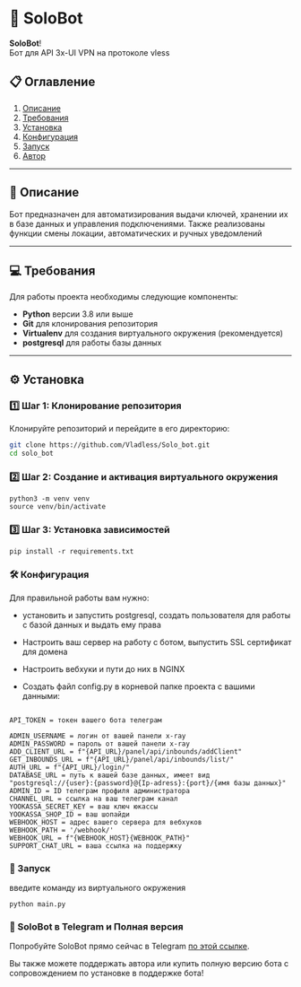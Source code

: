 # 🚀 SoloBot

**SoloBot**!  
Бот для API 3x-UI VPN на протоколе vless

## 📋 Оглавление
1. [Описание](#Описание)
2. [Требования](#Требования)
3. [Установка](#установка)
4. [Конфигурация](#конфигурация)
5. [Запуск](#запуск)
6. [Автор](#SoloBot)

---

## 📖 Описание

Бот предназначен для автоматизирования выдачи ключей, хранении их в базе данных и управления подключениями.
Также реализованы функции смены локации, автоматических и ручных уведомлений


---

## 💻 Требования

Для работы проекта необходимы следующие компоненты:

- **Python** версии 3.8 или выше
- **Git** для клонирования репозитория
- **Virtualenv** для создания виртуального окружения (рекомендуется)
- **postgresql** для работы базы данных

---

## ⚙️ Установка

### 1️⃣ Шаг 1: Клонирование репозитория

Клонируйте репозиторий и перейдите в его директорию:

```bash
git clone https://github.com/Vladless/Solo_bot.git
cd solo_bot
```

### 2️⃣ Шаг 2: Создание и активация виртуального окружения

```
python3 -m venv venv
source venv/bin/activate
```

### 3️⃣ Шаг 3: Установка зависимостей

```
pip install -r requirements.txt
```

### 🛠️ Конфигурация

Для правильной работы вам нужно:

* установить и запустить postgresql, создать пользователя для работы с базой данных и выдать ему права
* Настроить ваш сервер на работу с ботом, выпустить SSL сертификат для домена
* Настроить вебхуки и пути до них в NGINX

* Создать файл config.py в корневой папке проекта с вашими данными:

```

API_TOKEN = токен вашего бота телеграм

ADMIN_USERNAME = логин от вашей панели x-ray
ADMIN_PASSWORD = пароль от вашей панели x-ray
ADD_CLIENT_URL = f"{API_URL}/panel/api/inbounds/addClient"
GET_INBOUNDS_URL = f"{API_URL}/panel/api/inbounds/list/"
AUTH_URL = f"{API_URL}/login/"
DATABASE_URL = путь к вашей базе данных, имеет вид "postgresql://{user}:{password}@{Ip-adress}:{port}/{имя базы данных}"
ADMIN_ID = ID телеграм профиля администратора
CHANNEL_URL = ссылка на ваш телеграм канал
YOOKASSA_SECRET_KEY = ваш ключ юкассы
YOOKASSA_SHOP_ID = ваш шопайди
WEBHOOK_HOST = адрес вашего сервера для вебхуков
WEBHOOK_PATH = '/webhook/' 
WEBHOOK_URL = f"{WEBHOOK_HOST}{WEBHOOK_PATH}"
SUPPORT_CHAT_URL = ваша ссылка на поддержку 
```

### 🚀 Запуск

введите команду из виртуального окружения

```
python main.py
```
### 🔗 SoloBot в Telegram и Полная версия

Попробуйте SoloBot прямо сейчас в Telegram [по этой ссылке](https://t.me/SoloNetVPN_bot).

Вы также можете поддержать автора или купить полную версию бота с сопровождением по установке в поддержке бота!
